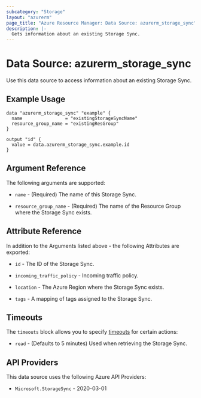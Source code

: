 ```yaml
---
subcategory: "Storage"
layout: "azurerm"
page_title: "Azure Resource Manager: Data Source: azurerm_storage_sync"
description: |-
  Gets information about an existing Storage Sync.
---
```


# Data Source: azurerm_storage_sync

Use this data source to access information about an existing Storage Sync.

## Example Usage

```hcl
data "azurerm_storage_sync" "example" {
  name                = "existingStorageSyncName"
  resource_group_name = "existingResGroup"
}

output "id" {
  value = data.azurerm_storage_sync.example.id
}
```

## Argument Reference

The following arguments are supported:

* `name` - (Required) The name of this Storage Sync.

* `resource_group_name` - (Required) The name of the Resource Group where the Storage Sync exists.

## Attribute Reference

In addition to the Arguments listed above - the following Attributes are exported:

* `id` - The ID of the Storage Sync.

* `incoming_traffic_policy` - Incoming traffic policy.

* `location` - The Azure Region where the Storage Sync exists.

* `tags` - A mapping of tags assigned to the Storage Sync.

## Timeouts

The `timeouts` block allows you to specify [timeouts](https://developer.hashicorp.com/terraform/language/resources/configure#define-operation-timeouts) for certain actions:

* `read` - (Defaults to 5 minutes) Used when retrieving the Storage Sync.

## API Providers
<!-- This section is generated, changes will be overwritten -->
This data source uses the following Azure API Providers:

* `Microsoft.StorageSync` - 2020-03-01
